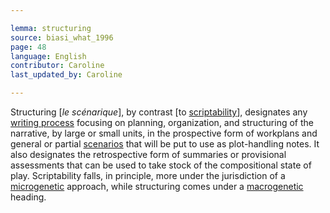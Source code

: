 ```yaml
---

lemma: structuring
source: biasi_what_1996
page: 48
language: English
contributor: Caroline
last_updated_by: Caroline

---
```


Structuring [_le scénarique_], by contrast [to [scriptability](scriptability.html)], designates any [writing process](writingProcess.html) focusing on planning, organization, and structuring of the narrative, by large or small units, in the prospective form of workplans and general or partial [scenarios](scenario.html) that will be put to use as plot-handling notes. It also designates the retrospective form of summaries or provisional assessments that can be used to take stock of the compositional state of play. Scriptability falls, in principle, more under the jurisdiction of a [microgenetic](microgenesis.html) approach, while structuring comes under a [macrogenetic](macrogenesis.html) heading.

